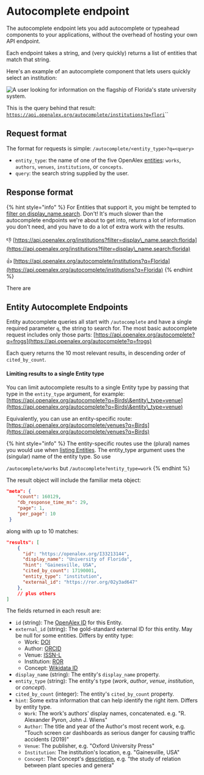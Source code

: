 # Autocomplete endpoint

The autocomplete endpoint lets you add autocomplete or typeahead components to your applications, without the overhead of hosting your own API endpoint.&#x20;

Each endpoint takes a string, and (very quickly) returns a list of entities that match that string.

Here's an example of an autocomplete component that lets users quickly select an institution:

![A user looking for information on the flagship of Florida's state university system.](https://i.imgur.com/f8yyWCd.png)

This is the query behind that result: [`https://api.openalex.org/autocomplete/institutions?q=flori`](https://api.openalex.org/autocomplete/institutions?q=flori)``

## Request format

The format for requests is simple: `/autocomplete/<entity_type>?q=<query>`

* `entity_type`: the name of one of the five OpenAlex [entities](../about-the-data/): `works`, `authors`, `venues`, `institutions`, or `concepts`.
* `query`: the search string supplied by the user.

## Response format





{% hint style="info" %}
For Entities that support it, you might be tempted to [filter on display\_name.search](get-lists-of-entities/#additional-filters-1). Don't! It's much slower than the autocomplete endpoints we're about to get into, returns a lot of information you don't need, and you have to do a lot of extra work with the results.\
\
👎 [https://api.openalex.org/institutions?filter=display\_name.search:florida](https://api.openalex.org/institutions?filter=display\_name.search:florida) &#x20;

👍 [https://api.openalex.org/autocomplete/institutions?q=Florida](https://api.openalex.org/autocomplete/institutions?q=Florida)
{% endhint %}



There are&#x20;



## Entity Autocomplete Endpoints

Entity autocomplete queries all start with `/autocomplete` and have a single required parameter `q`, the string to search for. The most basic autocomplete request includes only those parts: [https://api.openalex.org/autocomplete?q=frogs](https://api.openalex.org/autocomplete?q=frogs)

Each query returns the 10 most relevant results, in descending order of `cited_by_count`.

#### Limiting results to a single Entity type

You can limit autocomplete results to a single Entity type by passing that type in the `entity_type` argument, for example: [https://api.openalex.org/autocomplete?q=Birds\&entity\_type=venue](https://api.openalex.org/autocomplete?q=Birds\&entity\_type=venue)

Equivalently, you can use an entity-specific route: [https://api.openalex.org/autocomplete/venues?q=Birds](https://api.openalex.org/autocomplete/venues?q=Birds)

{% hint style="info" %}
The entity-specific routes use the (plural) names you would use when [listing Entities](get-lists-of-entities/). The entity\_type argument uses the (singular) name of the entity type. So use

`/autocomplete/works` but `/autocomplete?entity_type=work`
{% endhint %}

The result object will include the familiar meta object:

```json
"meta": {
    "count": 160129,
    "db_response_time_ms": 29,
    "page": 1,
    "per_page": 10
 }
```

along with up to 10 matches:

```json
"results": [
    {
      "id": "https://openalex.org/I33213144",
      "display_name": "University of Florida",
      "hint": "Gainesville, USA",
      "cited_by_count": 17190001,
      "entity_type": "institution",
      "external_id": "https://ror.org/02y3ad647"
    },
    // plus others
]
```

The fields returned in each result are:

* `id` (string): The [OpenAlex ID](../about-the-data/#the-openalex-id) for this Entity.
* `external_id` (string): The gold-standard external ID for this entity. May be null for some entities. Differs by entity type:
  * Work: [DOI](../about-the-data/work.md#title)
  * Author: [ORCID](../about-the-data/author.md#orcid)
  * Venue: [ISSN-L](../about-the-data/venue.md#issn\_l)
  * Institution: [ROR](../about-the-data/institution.md#ror)
  * Concept: [Wikidata ID](../about-the-data/concept.md#wikidata)
* `display_name` (string): The entity's `display_name` property.
* `entity_type` (string): The entity's type (_work_, _author_, _venue_, _institution_, or _concept_).
* `cited_by_count` (integer): The entity's `cited_by_count` property.
* `hint`: Some extra information that can help identify the right item. Differs by entity type.
  * `Work`: The work's authors' display names, concatenated. e.g. "R. Alexander Pyron, John J. Wiens"
  * `Author`:  The title and year of the Author's most recent work, e.g. "Touch screen car dashboards as serious danger for causing traffic accidents (2019)"
  * `Venue`: The publisher, e.g. "Oxford University Press"
  * `Institution`: The institution's location, e.g. "Gainesville, USA"
  * `Concept`: The Concept's [description](../about-the-data/concept.md#description), e.g. "the study of relation between plant species and genera"

